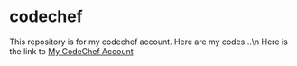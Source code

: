 # codechef
This repository is for my codechef account. Here are my codes...\n
Here is the link to [My CodeChef Account](https://www.codechef.com/users/mtamoghna)
